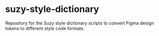 # suzy-style-dictionary
Repository for the Suzy style dictionary scripts to convert Figma design tokens to different style code formats.
